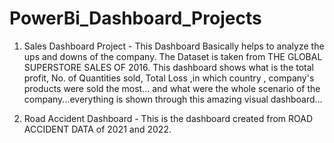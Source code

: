 # PowerBi_Dashboard_Projects

 1. Sales Dashboard Project - This Dashboard Basically helps to analyze the ups and downs of the company.
                              The Dataset is taken from THE GLOBAL SUPERSTORE SALES OF 2016. This dashboard shows what is the total profit,
                              No. of Quantities sold, Total Loss ,in which country , company's products were sold the most... and what were
                              the whole scenario of the company...everything is shown through this amazing visual dashboard...
 
 2. Road Accident Dashboard - This is the dashboard created from ROAD ACCIDENT DATA of 2021 and 2022.
                              
